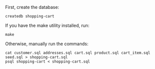 First, create the database:
```
createdb shopping-cart
```

If you have the make utility installed, run:
```
make
```

Otherwise, manually run the commands:
```
cat customer.sql addresses.sql cart.sql product.sql cart_item.sql seed.sql > shopping-cart.sql
psql shopping-cart < shopping-cart.sql

```
